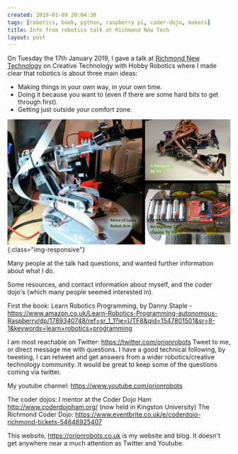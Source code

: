 ```yaml
---
created: 2019-01-09 20:04:30
tags: [robotics, book, python, raspberry pi, coder-dojo, makers]
title: Info from robotics talk at Richmond New Tech
layout: post
---
```

On Tuesday the 17th January 2019, I gave a talk at [Richmond New Technology](https://www.meetup.com/Richmond-New-Technology-Meetup/) on Creative Technology with Hobby Robotics where I made clear that robotics is about three main ideas:
* Making things in your own way, in your own time.
* Doing it because you want to (even if there are some hard bits to get through first).
* Getting just outside your comfort zone.

![](/galleries/frame_from_talk.JPG){:class="img-responsive"}

Many people at the talk had questions, and wanted further information about what I do.  

Some resources, and contact information about myself, and the coder dojo's (which many people seemed interested in).

First the book: Learn Robotics Programming, by Danny Staple - https://www.amazon.co.uk/Learn-Robotics-Programming-autonomous-Raspberry/dp/1789340748/ref=sr_1_1?ie=UTF8&qid=1547801501&sr=8-1&keywords=learn+robotics+programming

I am most reachable on Twitter: https://twitter.com/orionrobots
Tweet to me, or direct message me with questions. I have a good technical following, by tweeting, I can retweet and get answers from a wider robotics/creative technology community. It would be great to keep some of the questions coming via twitter.

My youtube channel: https://www.youtube.com/orionrobots

The coder dojos:
I mentor at the Coder Dojo Ham http://www.coderdojoham.org/ (now held in Kingston University)
The Richmond Coder Dojo: https://www.eventbrite.co.uk/e/coderdojo-richmond-tickets-54648925407

This website, https://orionrobots.co.uk is my website and blog. It doesn't get anywhere near a much attention as Twitter and Youtube.
